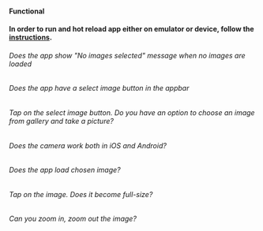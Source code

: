 #### Functional

#### In order to run and hot reload app either on emulator or device, follow the [instructions](https://docs.flutter.dev/get-started/test-drive?tab=androidstudio#run-the-app).

###### Does the app show "No images selected" message when no images are loaded

###### Does the app have a select image button in the appbar

###### Tap on the select image button. Do you have an option to choose an image from gallery and take a picture?

###### Does the camera work both in iOS and Android?

###### Does the app load chosen image?

###### Tap on the image. Does it become full-size?

###### Can you zoom in, zoom out the image?
